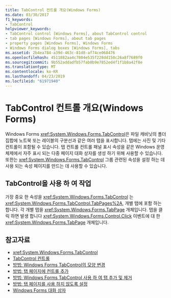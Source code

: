 ```yaml
---
title: TabControl 컨트롤 개요(Windows Forms)
ms.date: 03/30/2017
f1_keywords:
- TabControl
helpviewer_keywords:
- TabControl control [Windows Forms], about TabControl control
- tab pages [Windows Forms], about tab pages
- property pages [Windows Forms], Windows Forms
- Windows Forms dialog boxes [Windows Forms], tabs
ms.assetid: 2b4ea784-a39d-463c-81d8-af74ce068476
ms.openlocfilehash: 4511882aa4c7804e535f228dd150c26a8f7689f0
ms.sourcegitcommit: 9b552addadfb57fab0b9e7852ed4f1f1b8a42f8e
ms.translationtype: MT
ms.contentlocale: ko-KR
ms.lasthandoff: 04/23/2019
ms.locfileid: "61971940"
---
```

# <a name="tabcontrol-control-overview-windows-forms"></a>TabControl 컨트롤 개요(Windows Forms)
Windows Forms <xref:System.Windows.Forms.TabControl>은 파일 캐비닛의 폴더 집합에 노트북 또는 레이블의 구분선과 같은 여러 탭을 표시합니다. 탭에는 사진 및 기타 컨트롤이 포함될 수 있습니다. 탭 컨트롤 컨트롤 패널 표시 속성을 같은 Windows 운영 체제에서 자주 표시 되는 다중 페이지 대화 상자를 생성 하기 위해 사용할 수 있습니다. 또한는 <xref:System.Windows.Forms.TabControl> 그룹 관련된 속성을 설정 하는 데 사용 되는 속성 페이지를 만드는 데 사용할 수 있습니다.  
  
## <a name="working-with-tabcontrol"></a>TabControl을 사용 하 여 작업  
 가장 중요 한 속성을 <xref:System.Windows.Forms.TabControl> 는 <xref:System.Windows.Forms.TabControl.TabPages%2A>, 개별 탭에 포함 하는 합니다. 각 개별 탭을 <xref:System.Windows.Forms.TabPage> 개체입니다. 탭을 클릭 하면 발생 합니다 <xref:System.Windows.Forms.Control.Click> 이벤트에 대 한 <xref:System.Windows.Forms.TabPage> 개체입니다.  
  
## <a name="see-also"></a>참고자료

- <xref:System.Windows.Forms.TabControl>
- [TabControl 컨트롤](tabcontrol-control-windows-forms.md)
- [방법: Windows Forms TabControl의 모양 변경](how-to-change-the-appearance-of-the-windows-forms-tabcontrol.md)
- [방법: 탭 페이지에 컨트롤 추가](how-to-add-a-control-to-a-tab-page.md)
- [방법: Windows Forms TabControl 사용 하 여 탭 추가 및 제거](how-to-add-and-remove-tabs-with-the-windows-forms-tabcontrol.md)
- [방법: 탭 페이지를 사용 하지 않도록 설정](how-to-disable-tab-pages.md)
- [Windows Forms 대화 상자](../dialog-boxes-in-windows-forms.md)
